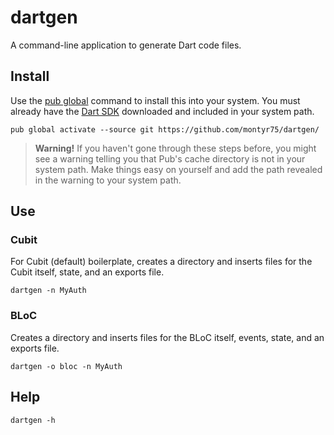 # dartgen
A command-line application to generate Dart code files.

## Install
Use the [pub global](https://www.dartlang.org/tools/pub/cmd/pub-global.html) command to install this into your system. You must already have the [Dart SDK](https://dart.dev/get-dart) downloaded and included in your system path.

    pub global activate --source git https://github.com/montyr75/dartgen/

>**Warning!**
>If you haven't gone through these steps before, you might see a warning telling you that Pub's cache directory is not in your system path. Make things easy on yourself and add the path revealed in the warning to your system path.

## Use

### Cubit

For Cubit (default) boilerplate, creates a directory and inserts files for the Cubit itself, state, and an exports file.

    dartgen -n MyAuth

### BLoC
Creates a directory and inserts files for the BLoC itself, events, state, and an exports file.

    dartgen -o bloc -n MyAuth

## Help

    dartgen -h
    
